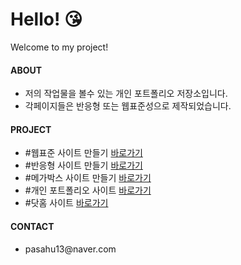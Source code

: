 # Hello! 😘
Welcome to my project!

<h4>ABOUT</h4>
<ul>
  <li>저의 작업물을 볼수 있는 개인 포트폴리오 저장소입니다.</li>
  <li>각페이지들은 반응형 또는 웹표준성으로 제작되었습니다.</li>
</ul>

<h4>PROJECT</h4>
<ul>
  <li>#웹표준 사이트 만들기 <a href="https://park-sanghyun.github.io/portfolio/webstandard/index.html">바로가기</a></li>
  <li>#반응형 사이트 만들기 <a href="https://park-sanghyun.github.io/portfolio/responsive/index.html">바로가기</a></li>
  <li>#메가박스 사이트 만들기 <a href="https://park-sanghyun.github.io/portfolio/megabox/assets/index.html">바로가기</a></li>
  <li>#개인 포트폴리오 사이트 <a href="https://park-sanghyun.github.io/portfolio/port/index4.html">바로가기</a></li>
  <li>#닷홈 사이트 <a href="http://pasahu13.dothome.co.kr/">바로가기</a></li>
</ul>

<h4>CONTACT</h4>
<ul>
  <li>pasahu13@naver.com</li>
</ul>
